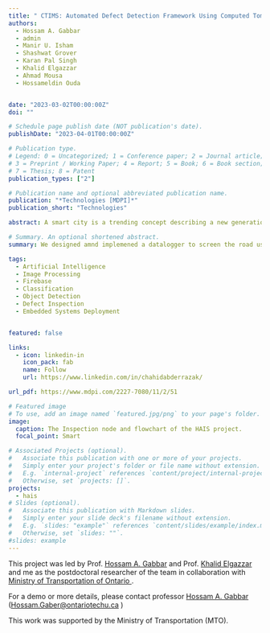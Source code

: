```yaml
---
title: " CTIMS: Automated Defect Detection Framework Using Computed Tomography"
authors:
  - Hossam A. Gabbar
  - admin
  - Manir U. Isham
  - Shashwat Grover
  - Karan Pal Singh
  - Khalid Elgazzar
  - Ahmad Mousa
  - Hossameldin Ouda


date: "2023-03-02T00:00:00Z"
doi: ""

# Schedule page publish date (NOT publication's date).
publishDate: "2023-04-01T00:00:00Z"

# Publication type.
# Legend: 0 = Uncategorized; 1 = Conference paper; 2 = Journal article;
# 3 = Preprint / Working Paper; 4 = Report; 5 = Book; 6 = Book section;
# 7 = Thesis; 8 = Patent
publication_types: ["2"]

# Publication name and optional abbreviated publication name.
publication: "*Technologies [MDPI]*"
publication_short: "Technologies"

abstract: A smart city is a trending concept describing a new generation of cities operated intelligently with minimal human intervention. It promotes energy sustainability, minimal environmental impact, and better governance. In transportation, the remote highway infrastructure monitoring will enhance the driver’s safety, continuously report road conditions, and identify potential hazardous incidents such as accidents, floods, or snow storms. In addition, it facilitates the integration of future cuttingedge technologies such as self-driving vehicles. This paper presents a general introduction to a smart monitoring system for automated real-time road condition inspection. The proposed solution includes hardware devices/nodes and software applications for data processing, road condition inspection using hybrid algorithms based on digital signal processing, and artificial intelligence technologies. The proposed system has an interactive web interface for real-time data sharing, infrastructure monitoring, visualization, and management of inspection reports which can improve the maintenance process.

# Summary. An optional shortened abstract.
summary: We designed amnd implemened a datalogger to screen the road using camera and vibrations sensors. The collected data is used to train deep leargning models for defect road inspection  model for automated defect inspection using a combination of  image processing and deep learning models.

tags:
  - Artificial Intelligence
  - Image Processing
  - Firebase
  - Classification
  - Object Detection
  - Defect Inspection
  - Embedded Systems Deployment


featured: false

links:
  - icon: linkedin-in
    icon_pack: fab
    name: Follow
    url: https://www.linkedin.com/in/chahidabderrazak/

url_pdf: https://www.mdpi.com/2227-7080/11/2/51

# Featured image
# To use, add an image named `featured.jpg/png` to your page's folder.
image:
  caption: The Inspection node and flowchart of the HAIS project.
  focal_point: Smart

# Associated Projects (optional).
#   Associate this publication with one or more of your projects.
#   Simply enter your project's folder or file name without extension.
#   E.g. `internal-project` references `content/project/internal-project/index.md`.
#   Otherwise, set `projects: []`.
projects:
  - hais
# Slides (optional).
#   Associate this publication with Markdown slides.
#   Simply enter your slide deck's filename without extension.
#   E.g. `slides: "example"` references `content/slides/example/index.md`.
#   Otherwise, set `slides: ""`.
#slides: example
---
```


This project was led by Prof. [Hossam A. Gabbar](https://hossamgaber.com/) and Prof. [Khalid Elgazzar](https://ontariotechu.ca/experts/feas/khalid-elgazzar.php) and me as the postdoctoral researcher of the team in collaboration with [Ministry of Transportation of Ontario ](https://www.ontario.ca/page/ministry-transportation).

For a demo or more details, please contact professor [Hossam A. Gabbar](https://hossamgaber.com/) (Hossam.Gaber@ontariotechu.ca )

This work was supported by the Ministry of Transportation (MTO). 

